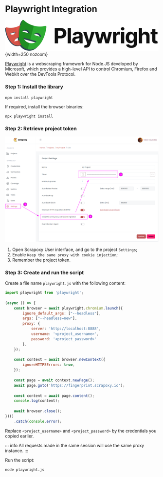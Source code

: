 # Playwright Integration

![Playwright](playwright.svg){width=250 nozoom}

[Playwright](https://playwright.dev/) is a webscraping framework for Node.JS developed by Microsoft, 
which provides a high-level API to control Chromium, Firefox and Webkit over the DevTools Protocol.


### Step 1: Install the library

```shell
npm install playwright
```

If required, install the browser binaries:

```shell
npx playwright install
```


### Step 2: Retrieve project token

![Token](../token_sticky.png)

1. Open Scrapoxy User interface, and go to the project `Settings`;
2. Enable `Keep the same proxy with cookie injection`;
3. Remember the project token.


### Step 3: Create and run the script

Create a file name `playwright.js` with the following content:

```javascript
import playwright from 'playwright';

(async () => {
    const browser = await playwright.chromium.launch({
        ignore_default_args: ["--headless"],
        args: ["--headless=new"],
        proxy: {
            server: 'http://localhost:8888',
            username: '<project_username>',
            password: '<project_password>'
        },
    });

    const context = await browser.newContext({
        ignoreHTTPSErrors: true,
    });

    const page = await context.newPage();
    await page.goto('https://fingerprint.scrapoxy.io');

    const content = await page.content();
    console.log(content);

    await browser.close();
})()
    .catch(console.error);

```

Replace `<project_username>` and `<project_password>` by the credentials you copied earlier.

::: info
All requests made in the same session will use the same proxy instance.
:::

Run the script:

```shell
node playwright.js
```

